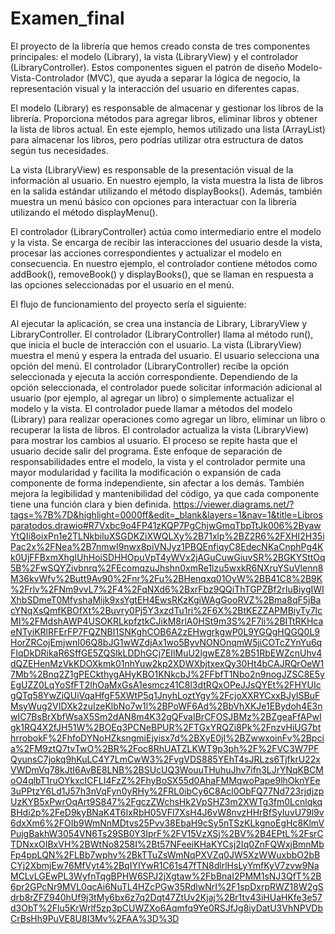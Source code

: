 # Examen_final
El proyecto de la librería que hemos creado consta de tres componentes principales: el modelo (Library), la vista (LibraryView) y el controlador (LibraryController). Estos componentes siguen el patrón de diseño Modelo-Vista-Controlador (MVC), que ayuda a separar la lógica de negocio, la representación visual y la interacción del usuario en diferentes capas.

El modelo (Library) es responsable de almacenar y gestionar los libros de la librería. Proporciona métodos para agregar libros, eliminar libros y obtener la lista de libros actual. En este ejemplo, hemos utilizado una lista (ArrayList) para almacenar los libros, pero podrías utilizar otra estructura de datos según tus necesidades.

La vista (LibraryView) es responsable de la presentación visual de la información al usuario. En nuestro ejemplo, la vista muestra la lista de libros en la salida estándar utilizando el método displayBooks(). Además, también muestra un menú básico con opciones para interactuar con la librería utilizando el método displayMenu().

El controlador (LibraryController) actúa como intermediario entre el modelo y la vista. Se encarga de recibir las interacciones del usuario desde la vista, procesar las acciones correspondientes y actualizar el modelo en consecuencia. En nuestro ejemplo, el controlador contiene métodos como addBook(), removeBook() y displayBooks(), que se llaman en respuesta a las opciones seleccionadas por el usuario en el menú.

El flujo de funcionamiento del proyecto sería el siguiente:

Al ejecutar la aplicación, se crea una instancia de Library, LibraryView y LibraryController.
El controlador (LibraryController) llama al método run(), que inicia el bucle de interacción con el usuario.
La vista (LibraryView) muestra el menú y espera la entrada del usuario.
El usuario selecciona una opción del menú.
El controlador (LibraryController) recibe la opción seleccionada y ejecuta la acción correspondiente.
Dependiendo de la opción seleccionada, el controlador puede solicitar información adicional al usuario (por ejemplo, al agregar un libro) o simplemente actualizar el modelo y la vista.
El controlador puede llamar a métodos del modelo (Library) para realizar operaciones como agregar un libro, eliminar un libro o recuperar la lista de libros.
El controlador actualiza la vista (LibraryView) para mostrar los cambios al usuario.
El proceso se repite hasta que el usuario decide salir del programa.
Este enfoque de separación de responsabilidades entre el modelo, la vista y el controlador permite una mayor modularidad y facilita la modificación o expansión de cada componente de forma independiente, sin afectar a los demás. También mejora la legibilidad y mantenibilidad del código, ya que cada componente tiene una función clara y bien definida.
https://viewer.diagrams.net/?tags=%7B%7D&highlight=0000ff&edit=_blank&layers=1&nav=1&title=Librosparatodos.drawio#R7Vxbc9o4FP41zKQP7PgChjwGmqTbpTtJk006%2ByawYtQIi8oixPn1e2TLNkbiluXSGDKZiXWQLXy%2B71xlp%2BZ2R6%2FXHI2H35iPac2x%2FNea%2B7nmwI9nwx8piVNJyz1PBQEnfiqyC8EdecNKaCnphPg4Kk0UjFFBxmXhgIUhHoiSDHHOpuVpT4yWVx2jAGuCuwGiuvSR%2BGKYSttOq5B%2FwSQYZivbnrq%2FEcomqzuJhshn0xmRe1lzu5wxkR6NXruYSuVlenn8M36kvWfv%2Butt9Av90%2Fnr%2Fu%2BHenqxq01OyW%2BB41C8%2B9K%2Frlv%2FNm9vvL7%2F4%2FqNXd6%2BxrFbz9QQiThTGPZBf2rIuBiygIWIXhbSDmeT0MfyshaMijk9xsYgtEH4EwsRKzKgiWAgGooRVZ%2Bma8qF5jBacYNqXsQmfKBOfXt%2Buvry0Pj5Y3xzdTu1ri%2F6X%2BtKEZZAPMBiyTy7lcMI%2FMdshAWP4USOKRLkpfztkCJikM8rlA0HSt9m3S%2F7li%2BITtRKHcaeNTyiKRlRFErFP7FQZNBI1SNKghCOB6A2zEHwgrkgwP0L9YGQgHQGQ0L9HorZRCojEmjwnI06Q8bJG1wWZdjAx1wo5ByvNONOnqmW5jiCOTcZYnYu6qFIqDkDRikaR6SffGE5ZQSIkLDDhGCj7EIlMuU2lgwEZ8%2B51RbEWZcnUhv4dQZEHenMzVkKDOXkmk01nhYuw2kp2XDWXbjtxexQy30Ht4bCAJRQrOeW17Mb%2Bnq2Z1gPECkthygAHyKBO1KNkcbJ%2FFbfT1Nbo2n9nogJZSC8E5yEgUZZ0LqYoSfFT2IhOaMxGsA1esmcz41C8l3dtRQxOPeJJsQYEt%2FHYUIcgQTq58YwZiQUiVqaHfgF5XWtP5q1JnyhLoztYgy%2FcjoXXRYCxxBJyISBuFMsyWug2VIDXk2zuIzeKlbNo7w1l%2BPoWF6Ad%2BbVhXKJe1EBydoh4E3nwIC7BsBrXbfWsaX5Sm2dAN8m4K32gQFvaIBrCFOSJBMz%2BZgeaFfAPwIgk1RQ4X2fJH51W%2BOEq3PCNeBPUR%2FTGxYRQZi8Pk%2FnzvHiUG7bthrrobokF%2FhfoDYNoHZksngmiEjyisx7d%2BXyE0jI%2BZwwxoinFv%2Bpcia%2FM9ztQ7tvTwO%2BR%2Foc8RhUATZLKWT9p3ph%2F%2FVC3W7PFQyunsC7jokq9hKuLC4Y7LmCwW3%2FvgVDS885YEhT4sJRLzs6TjfkrU22xVWDmVq78kJtI6AvBE8LNB%2BSUcUQ3WouuTHuhuJhv7ifn3LJrYNqKBCMoO4qlbT1ruOYkxcICFLI4FzZ%2FhyBoSX55d0AhaFMMqwoPape9lhOknYEe3uPPtzY6Ld1J57h3nVqFyn0yRHy%2FRL0ibCy6C8Acl0ObFQ77Nd723rjdjzpUzKYB5xPwrOqArt9S847%2FgczZWchsHk2VpSHZ3m2XWTg3fm0LcnlqkqBHdi2p%2FeD9kyBNaK4T6IxRbH05VFl7XsH4J6vW8nvzHHrBfSyIuvU79l9v6dxXm6%2FOIb9WmNnMDtvs25Pvv38EbaH9cSy5nTSzKLkgnoEgHc8KlmVPujgBakhW3054VN6Ts29SB0Y3IprF%2FV15VzXSj%2BV%2B4EPtL%2FsrCTDNxxOIBxVH%2BWtNo8258I%2Bt57NFeeiKHaKYCsj2Iq0ZnFQWxjBmnMbFp4ppLQN%2FLBb7wphv%2BkTTuZsWmNqPXVZq0JW5XzWWuxbbO2bBCYj2XbmjEw76MfVyt4%2BqIYIYwR1C61s47fTN8dlrlHsLyYmfKyV7zvw9NaMCLvLGEwPL3WyfnTqgBPHW6SPJ2jXgtaw%2FbBnaI2PMM1sNJ3QfT%2B6pr2GPcNr9MVL0qcAi6NuTL4HZcPGw35RdlwNrI%2F1spDxrpRWZ18W2gSdrb8rZFZ940hUf9j3tMy6bx6z7q2Dqt47ZtUv2Kjaj%2Br1tv43iHUaHKfe3e57d3ObT%2Flu5KrWrlf5zp3pCUWZXo6Aqmfq9Ye0RSJfJg8iyDatU3VhNPVDbCrBsHh9PuVE8U8I3Mv%2FAA%3D%3D
